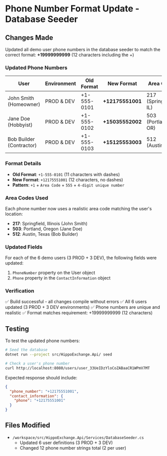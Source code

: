 # Phone Number Format Update - Database Seeder

## Changes Made

Updated all demo user phone numbers in the database seeder to match the correct format: **+19999999999** (12 characters including the +)

### Updated Phone Numbers

| User | Environment | Old Format | New Format | Area Code |
|------|-------------|------------|------------|-----------|
| John Smith (Homeowner) | PROD & DEV | +1-555-0101 | **+12175551001** | 217 (Springfield, IL) |
| Jane Doe (Hobbyist) | PROD & DEV | +1-555-0102 | **+15035552002** | 503 (Portland, OR) |
| Bob Builder (Contractor) | PROD & DEV | +1-555-0103 | **+15125553003** | 512 (Austin, TX) |

### Format Details

- **Old Format**: `+1-555-0101` (11 characters with dashes)
- **New Format**: `+12175551001` (12 characters, no dashes)
- **Pattern**: `+1` + `Area Code` + `555` + `4-digit unique number`

### Area Codes Used

Each phone number now uses a realistic area code matching the user's location:
- **217**: Springfield, Illinois (John Smith)
- **503**: Portland, Oregon (Jane Doe)
- **512**: Austin, Texas (Bob Builder)

### Updated Fields

For each of the 6 demo users (3 PROD + 3 DEV), the following fields were updated:
1. `PhoneNumber` property on the User object
2. `Phone` property in the `ContactInformation` object

### Verification

✅ Build successful - all changes compile without errors
✅ All 6 users updated (3 PROD + 3 DEV environments)
✅ Phone numbers are unique and realistic
✅ Format matches requirement: +19999999999 (12 characters)

## Testing

To test the updated phone numbers:

```bash
# Seed the database
dotnet run --project src/HippoExchange.Api/ seed

# Check a user's phone number
curl http://localhost:8080/users/user_33UeIDzYloCoZABaaCR1WPmV7MT
```

Expected response should include:
```json
{
  "phone_number": "+12175551001",
  "contact_information": {
    "phone": "+12175551001"
  }
}
```

## Files Modified

- `/workspace/src/HippoExchange.Api/Services/DatabaseSeeder.cs`
  - Updated 6 user definitions (3 PROD + 3 DEV)
  - Changed 12 phone number strings total (2 per user)
